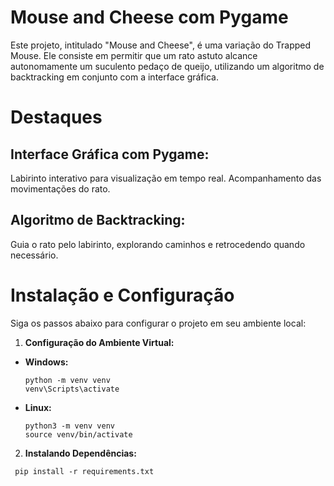 # Mouse and Cheese com Pygame

Este projeto, intitulado "Mouse and Cheese", é uma variação do Trapped Mouse. Ele consiste em permitir que um rato astuto alcance autonomamente um suculento pedaço de queijo, utilizando um algoritmo de backtracking em conjunto com a interface gráfica.

# Destaques

## Interface Gráfica com Pygame:

Labirinto interativo para visualização em tempo real.
Acompanhamento das movimentações do rato.

## Algoritmo de Backtracking:

Guia o rato pelo labirinto, explorando caminhos e retrocedendo quando necessário.

# Instalação e Configuração

Siga os passos abaixo para configurar o projeto em seu ambiente local:


1. **Configuração do Ambiente Virtual:**

- **Windows:**
  ```
  python -m venv venv
  venv\Scripts\activate
  ```

- **Linux:**
  ```
  python3 -m venv venv
  source venv/bin/activate
  ```

2. **Instalando Dependências:**
  ```
   pip install -r requirements.txt
  ```

